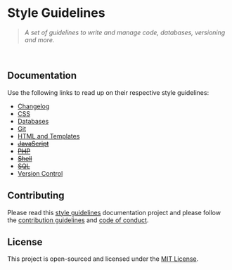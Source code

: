 # Style Guidelines
> *A set of guidelines to write and manage code, databases, versioning and more.*
<br />

## Documentation
Use the following links to read up on their respective style guidelines:
  - [Changelog](./changelog)
  - [CSS](./css)
  - [Databases](./databases)
  - [Git](./git)
  - [HTML and Templates](./html-and-templates)
  - ~~[JavaScript](./javascript)~~
  - ~~[PHP](./php)~~
  - ~~[Shell](./shell)~~
  - ~~[SQL](./sql)~~
  - [Version Control](./version-control)

## Contributing
  Please read this [style guidelines](https://github.com/joemottershaw/style-guidelines) documentation project and please follow the [contribution guidelines](./.github/CONTRIBUTING.md) and [code of conduct](./.github/CODE_OF_CONDUCT.md).

## License
This project is open-sourced and licensed under the [MIT License](./LICENSE).
